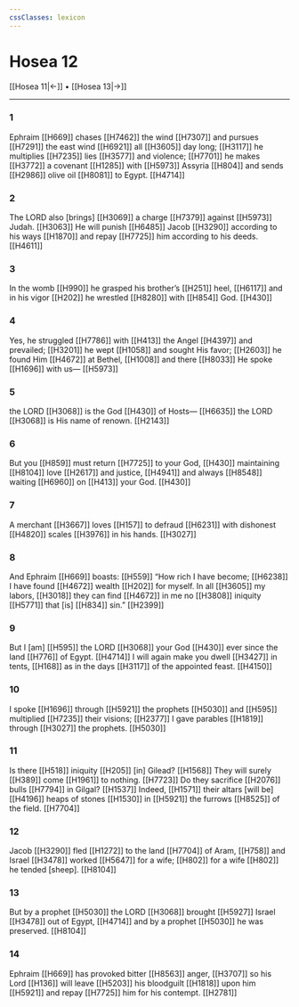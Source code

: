 ```yaml
---
cssClasses: lexicon
---
```


# Hosea 12

[[Hosea 11|←]] • [[Hosea 13|→]]

---

### 1
Ephraim [[H669]] chases [[H7462]] the wind [[H7307]] and pursues [[H7291]] the east wind [[H6921]] all [[H3605]] day long; [[H3117]] he multiplies [[H7235]] lies [[H3577]] and violence; [[H7701]] he makes [[H3772]] a covenant [[H1285]] with [[H5973]] Assyria [[H804]] and sends [[H2986]] olive oil [[H8081]] to Egypt. [[H4714]]

### 2
The LORD also [brings] [[H3069]] a charge [[H7379]] against [[H5973]] Judah. [[H3063]] He will punish [[H6485]] Jacob [[H3290]] according to his ways [[H1870]] and repay [[H7725]] him  according to his deeds. [[H4611]]

### 3
In the womb [[H990]] he grasped his brother’s [[H251]] heel, [[H6117]] and in his vigor [[H202]] he wrestled [[H8280]] with [[H854]] God. [[H430]]

### 4
Yes, he struggled [[H7786]] with [[H413]] the Angel [[H4397]] and prevailed; [[H3201]] he wept [[H1058]] and sought His favor; [[H2603]] he found Him [[H4672]] at Bethel, [[H1008]] and there [[H8033]] He spoke [[H1696]] with us— [[H5973]]

### 5
the LORD [[H3068]] is the God [[H430]] of Hosts— [[H6635]] the LORD [[H3068]] is His name of renown. [[H2143]]

### 6
But you [[H859]] must return [[H7725]] to your God, [[H430]] maintaining [[H8104]] love [[H2617]] and justice, [[H4941]] and always [[H8548]] waiting [[H6960]] on [[H413]] your God. [[H430]]

### 7
A merchant [[H3667]] loves [[H157]] to defraud [[H6231]] with dishonest [[H4820]] scales [[H3976]] in his hands. [[H3027]]

### 8
And Ephraim [[H669]] boasts: [[H559]] “How rich I have become; [[H6238]] I have found [[H4672]] wealth [[H202]] for myself.  In all [[H3605]] my labors, [[H3018]] they can find [[H4672]] in me  no [[H3808]] iniquity [[H5771]] that [is] [[H834]] sin.” [[H2399]]

### 9
But I [am] [[H595]] the LORD [[H3068]] your God [[H430]] ever since the land [[H776]] of Egypt. [[H4714]] I will again make you dwell [[H3427]] in tents, [[H168]] as in the days [[H3117]] of the appointed feast. [[H4150]]

### 10
I spoke [[H1696]] through [[H5921]] the prophets [[H5030]] and [[H595]] multiplied [[H7235]] their visions; [[H2377]] I gave parables [[H1819]] through [[H3027]] the prophets. [[H5030]]

### 11
Is there [[H518]] iniquity [[H205]] [in] Gilead? [[H1568]] They will surely [[H389]] come [[H1961]] to nothing. [[H7723]] Do they sacrifice [[H2076]] bulls [[H7794]] in Gilgal? [[H1537]] Indeed, [[H1571]] their altars [will be] [[H4196]] heaps of stones [[H1530]] in [[H5921]] the furrows [[H8525]] of the field. [[H7704]]

### 12
Jacob [[H3290]] fled [[H1272]] to the land [[H7704]] of Aram, [[H758]] and Israel [[H3478]] worked [[H5647]] for a wife; [[H802]] for a wife [[H802]] he tended [sheep]. [[H8104]]

### 13
But by a prophet [[H5030]] the LORD [[H3068]] brought [[H5927]] Israel [[H3478]] out of Egypt, [[H4714]] and by a prophet [[H5030]] he was preserved. [[H8104]]

### 14
Ephraim [[H669]] has provoked bitter [[H8563]] anger, [[H3707]] so his Lord [[H136]] will leave [[H5203]] his bloodguilt [[H1818]] upon him [[H5921]] and repay [[H7725]] him  for his contempt. [[H2781]]

